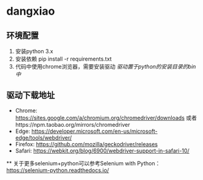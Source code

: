 # dangxiao
## 环境配置
1. 安装python 3.x
2. 安装依赖 pip install -r requirements.txt
3. 代码中使用chrome浏览器，需要安装驱动
*驱动置于python的安装目录的bin中*
## 驱动下载地址
* Chrome:	https://sites.google.com/a/chromium.org/chromedriver/downloads 或者https://npm.taobao.org/mirrors/chromedriver
* Edge:	https://developer.microsoft.com/en-us/microsoft-edge/tools/webdriver/
* Firefox:	https://github.com/mozilla/geckodriver/releases
* Safari:	https://webkit.org/blog/6900/webdriver-support-in-safari-10/


** 关于更多selenium+python可以参考Selenium with Python：https://selenium-python.readthedocs.io/
